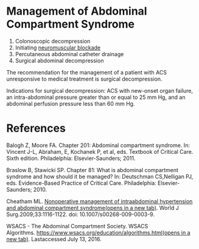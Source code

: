 # Management of Abdominal Compartment Syndrome

1. Colonoscopic decompression
2. Initiating [neuromuscular blockade](Procedures/Neuromuscular%20Blockade.md)
3. Percutaneous abdominal catheter drainage
4. Surgical abdominal decompression

The recommendation for the management of a patient with ACS unresponsive to medical treatment is surgical decompression.

Indications for surgical decompression: ACS with new-onset organ failure, an intra-abdominal pressure greater than or equal to 25 mm Hg, and an abdominal perfusion pressure less than 60 mm Hg.

# References
Balogh Z, Moore FA. Chapter 201: Abdominal compartment syndrome. In: Vincent J-L, Abraham, E, Kochanek P, et al, eds. Textbook of Critical Care. Sixth edition. Philadelphia: Elsevier-Saunders; 2011.

  

Braslow B, Stawicki SP. Chapter 81: What is abdominal compartment syndrome and how should it be managed? In: Deutschman CS,Nelligan PJ, eds. Evidence-Based Practice of Critical Care. Philadelphia: Elsevier-Saunders; 2010.


Cheatham ML. [Nonoperative management of intraabdominal hypertension and abdominal compartment syndrome(opens in a new tab)](https://pubmed.ncbi.nlm.nih.gov/19363690/). World J Surg.2009;33:1116-1122. doi: 10.1007/s00268-009-0003-9.

WSACS - The Abdominal Compartment Society. WSACS Algorithms. [https://www.wsacs.org/education/algorithms.html(opens in a new tab)](https://www.wsacs.org/education/algorithms.html). Lastaccessed July 13, 2016.